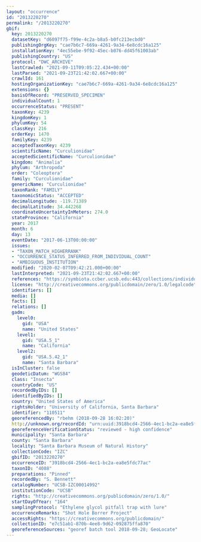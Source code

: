 ```yaml
---
layout: "occurrence"
id: "2013220270"
permalink: "/2013220270"
gbif:
  key: 2013220270
  datasetKey: "d6097f75-f99e-4c2a-b8a5-b0fc213ecbd0"
  publishingOrgKey: "cae7b6c7-669a-4261-9a34-6e8cdc16a125"
  installationKey: "4ec55ebe-9f92-45ec-b076-dd45f61003ab"
  publishingCountry: "US"
  protocol: "DWC_ARCHIVE"
  lastCrawled: "2021-09-11T09:05:22.434+00:00"
  lastParsed: "2021-09-23T21:42:02.667+00:00"
  crawlId: 161
  hostingOrganizationKey: "cae7b6c7-669a-4261-9a34-6e8cdc16a125"
  extensions: {}
  basisOfRecord: "PRESERVED_SPECIMEN"
  individualCount: 1
  occurrenceStatus: "PRESENT"
  taxonKey: 4239
  kingdomKey: 1
  phylumKey: 54
  classKey: 216
  orderKey: 1470
  familyKey: 4239
  acceptedTaxonKey: 4239
  scientificName: "Curculionidae"
  acceptedScientificName: "Curculionidae"
  kingdom: "Animalia"
  phylum: "Arthropoda"
  order: "Coleoptera"
  family: "Curculionidae"
  genericName: "Curculionidae"
  taxonRank: "FAMILY"
  taxonomicStatus: "ACCEPTED"
  decimalLongitude: -119.71389
  decimalLatitude: 34.442268
  coordinateUncertaintyInMeters: 274.0
  stateProvince: "California"
  year: 2017
  month: 6
  day: 13
  eventDate: "2017-06-13T00:00:00"
  issues:
  - "TAXON_MATCH_HIGHERRANK"
  - "OCCURRENCE_STATUS_INFERRED_FROM_INDIVIDUAL_COUNT"
  - "AMBIGUOUS_INSTITUTION"
  modified: "2020-02-07T09:42:21.000+00:00"
  lastInterpreted: "2021-09-23T21:42:02.667+00:00"
  references: "https://symbiota.ccber.ucsb.edu:443/collections/individual/index.php?occid=110511"
  license: "http://creativecommons.org/publicdomain/zero/1.0/legalcode"
  identifiers: []
  media: []
  facts: []
  relations: []
  gadm:
    level0:
      gid: "USA"
      name: "United States"
    level1:
      gid: "USA.5_1"
      name: "California"
    level2:
      gid: "USA.5.42_1"
      name: "Santa Barbara"
  isInCluster: false
  geodeticDatum: "WGS84"
  class: "Insecta"
  countryCode: "US"
  recordedByIDs: []
  identifiedByIDs: []
  country: "United States of America"
  rightsHolder: "University of California, Santa Barbara"
  identifier: "110511"
  georeferencedBy: "rbehm (2018-09-28 16:02:20)"
  http://unknown.org/recordId: "urn:uuid:3918bcd4-2566-4ec1-bc2a-ea8e5fdc77ac"
  georeferenceVerificationStatus: "reviewed - high confidence"
  municipality: "Santa Barbara"
  county: "Santa Barbara"
  locality: "Santa Barbara Museum of Natural History"
  collectionCode: "IZC"
  gbifID: "2013220270"
  occurrenceID: "3918bcd4-2566-4ec1-bc2a-ea8e5fdc77ac"
  taxonID: "4088"
  preparations: "Pinned"
  recordedBy: "S. Bennett"
  catalogNumber: "UCSB-IZC00014992"
  institutionCode: "UCSB"
  rights: "http://creativecommons.org/publicdomain/zero/1.0/"
  startDayOfYear: "164"
  samplingProtocol: "Ethylene glycol pitfall trap with lure"
  occurrenceRemarks: "Shot Hole Borrer Project"
  accessRights: "https://creativecommons.org/publicdomain/"
  collectionID: "e7c51ab1-870b-4ee8-9d62-092875ffa870"
  georeferenceSources: "georef batch tool 2018-09-28; GeoLocate"
---
```

